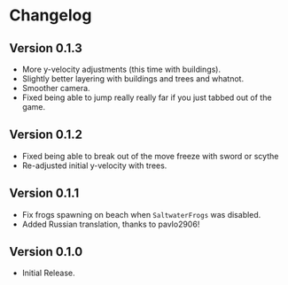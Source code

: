 ﻿Changelog
==============

## Version 0.1.3
* More y-velocity adjustments (this time with buildings).
* Slightly better layering with buildings and trees and whatnot.
* Smoother camera.
* Fixed being able to jump really really far if you just tabbed out of the game.

## Version 0.1.2
* Fixed being able to break out of the move freeze with sword or scythe
* Re-adjusted initial y-velocity with trees.

## Version 0.1.1
* Fix frogs spawning on beach when `SaltwaterFrogs` was disabled.
* Added Russian translation, thanks to pavlo2906!

## Version 0.1.0
* Initial Release.